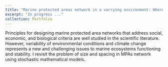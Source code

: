 ```yaml
---
title: "Marine protected areas network in a varrying environment: Where, how big and distant?"
excerpt: "In progress ..."
collection: Portfolio
---
```



Principles for designing marine protected area networks that address social, economic, and biological criteria are well studied in the scientific literature. However, variability of environmental conditions and climate change represents a new and challenging issues to marine ecosystems functioning and stability. I revisit the problem of size and spacing in MPAs network using stochastic mathematical models.
